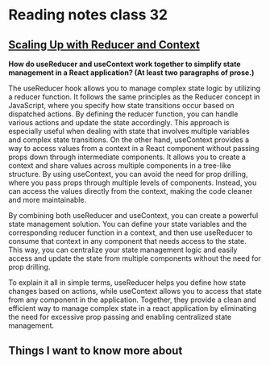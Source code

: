 # Reading notes class 32

## [Scaling Up with Reducer and Context](https://react.dev/learn/scaling-up-with-reducer-and-context)

**How do useReducer and useContext work together to simplify state management in a React application? (At least two paragraphs of prose.)**

The useReducer hook allows you to manage complex state logic by utilizing a reducer function. It follows the same principles as the Reducer concept in JavaScript, where you specify how state transitions occur based on dispatched actions. By defining the reducer function, you can handle various actions and update the state accordingly. This approach is especially useful when dealing with state that involves multiple variables and complex state transitions. On the other hand, useContext provides a way to access values from a context in a React component without passing props down through intermediate components. It allows you to create a context and share values across multiple components in a tree-like structure. By using useContext, you can avoid the need for prop drilling, where you pass props through multiple levels of components. Instead, you can access the values directly from the context, making the code cleaner and more maintainable.

By combining both useReducer and useContext, you can create a powerful state management solution. You can define your state variables and the corresponding reducer function in a context, and then use useReducer to consume that context in any component that needs access to the state. This way, you can centralize your state management logic and easily access and update the state from multiple components without the need for prop drilling.

To explain it all in simple terms, useReducer helps you define how state changes based on actions, while useContext allows you to access that state from any component in the application. Together, they provide a clean and efficient way to manage complex state in a react application by eliminating the need for excessive prop passing and enabling centralized state management.

## Things I want to know more about
